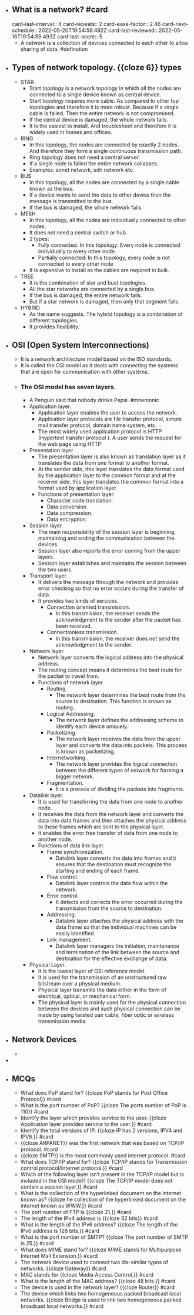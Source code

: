 - ## What is a network? #card
  card-last-interval:: 4
  card-repeats:: 2
  card-ease-factor:: 2.46
  card-next-schedule:: 2022-05-20T19:54:59.492Z
  card-last-reviewed:: 2022-05-16T19:54:59.493Z
  card-last-score:: 5
	- A network is a collection of devices connected to each other to allow sharing of data. #defination
- ## Types of network topology. {{cloze 6}} types
	- STAR
		- Start topology is a network topology in which all the nodes are connected to a single device known as central device.
		- Start topology requires more cable. As compared to other top topologies and therefore it is more robust. Because if a single cable is failed. Then the entire network is not compromised.
		- If the central device is damaged, the whole network fails.
		- It is the easiest to install. And troubleshoot and therefore it is widely used in homes and offices.
	- RING
		- In this topology, the nodes are connected by exactly 2 nodes. And therefore they form a single continuous transmission path.
		- Ring topology does not need a central server.
		- If a single node is failed the entire network collapses.
		- Examples: sonet network, sdh network etc.
	- BUS
		- In this topology, all the nodes are connected by a single cable known as the bus.
		- If a device wants to send the data to other device then the message is transmitted to the bus.
		- If the bus is damaged, the whole network fails.
	- MESH
		- In this topology, all the nodes are individually connected to other nodes.
		- It does not need a central switch or hub.
		- 2 types:
			- Fully connected. In this topology: Every node is connected individually to every other node.
			- Partially connected: In this topology, every node is not connected to every other node
		- It is expensive to install as the cables are required in bulk.
	- TREE
		- It is the combination of star and bust topologies.
		- All the star networks are connected by a single bus.
		- If the bus is damaged, the entire network fails.
		- But if a star network is damaged, then only that segment fails.
	- HYBRID
		- As the name suggests. The hybrid topology is a combination of different topologies.
		- It provides flexibility.
- ## OSI (Open System Interconnections)
	- It is a network architecture model based on the ISO standards.
	- It is called the OSI model as it deals with connecting the systems that are open for communication with other systems.
	- ### The OSI model has seven layers.
		- A Penguin said that nobody drinks Pepsi. #mnemonic
		- Application layer.
			- Application layer enables the user to access the network.
			- Application layer protocols are file transfer protocol, simple mail transfer protocol, domain name system, etc.
			- The most widely used application protocol is HTTP (Hypertext transfer protocol ). A user sends the request for the web page using HTTP
		- Presentation layer.
			- The presentation layer is also known as translation layer as it translates the data from one format to another format.
			- At the sender side, this layer translates the data format used by the application layer to the common format and at the receiver side, this layer translates the common format into a format used by application layer.
			- Functions of presentation layer.
				- Character code translation.
				- Data conversion.
				- Data compression.
				- Data encryption.
		- Session layer.
			- The main responsibility of the session layer is beginning, maintaining and ending the communication between the devices.
			- Session layer also reports the error coming from the upper layers.
			- Session layer establishes and maintains the session between the two users.
		- Transport layer.
			- It delivers the message through the network and provides error checking so that no error occurs during the transfer of data.
			- It provides two kinds of services.
				- Connection oriented transmission.
					- In this transmission, the receiver sends the acknowledgment to the sender after the packet has been received.
				- Connectionless transmission.
					- In this transmission, the receiver does not send the acknowledgment to the sender.
		- Network layer.
			- Network layer converts the logical address into the physical address.
			- The routing concept means it determines the best route for the packet to travel from.
			- Functions of network layer.
				- Routing.
					- The network layer determines the best route from the source to destination. This function is known as routing.
				- Logical Addressing.
					- The network layer defines the addressing scheme to identify each device uniquely.
				- Packetizing.
					- The network layer receives the data from the upper layer and converts the data into packets. This process is known as packetizing.
				- Internetworking.
					- The network layer provides the logical connection between the different types of network for forming a bigger network.
				- Fragmentation.
					- It is a process of dividing the packets into fragments.
		- Datalink layer.
			- It is used for transferring the data from one node to another node.
			- It receives the data from the network layer and converts the data into data frames and then attaches the physical address to these frames which are sent to the physical layer.
			- It enables the error free transfer of data from one node to another node.
			- Functions of data link layer.
				- Frame synchronization.
					- Datalink layer converts the data into frames and it ensures that the destination must recognize the starting and ending of each frame.
				- Flow control.
					- Datalink layer controls the data flow within the network.
				- Error control.
					- It detects and corrects the error occurred during the transmission from the source to destination.
				- Addressing.
					- Datalink layer attaches the physical address with the data frame so that the individual machines can be easily identified.
				- Link management.
					- Datalink layer managers the initiation, maintenance and termination of the link between the source and destination for the effective exchange of data.
		- Physical Layer.
			- It is the lowest layer of OSI reference model.
			- It is used for the transmission of an unstructured raw bitstream over a physical medium.
			- Physical layer transmits the data either in the form of electrical, optical, or mechanical form.
			- The physical layer is mainly used for the physical connection between the devices and such physical connection can be made by using twisted pair cable, fiber optic or wireless transmission media.
- ## Network Devices
	-
-
- ## MCQs
	- What does PoP stand for? {{cloze PoP stands for Post Office Protocol}} #card
	- What is the port number of PoP? {{cloze The ports number of PoP is 110}} #card
	- Identify the layer which provides service to the user. {{cloze Application layer provides service to the user.}} #card
	- Identify the total versions of IP. {{cloze IP has 2 versions, IPV4 and IPV6.}} #card
	- {{cloze ARPANET}} was the first network that was based on TCP/IP protocol. #card
	- {{cloze SMTP}} is the most commonly used internet protocol. #card
	- What does TCP/IP stand for? {{cloze TCP/IP stands for Transmission control protocol/Internet protocol.}} #card
	- Which of the following layer isn’t present in the TCP/IP model but is included in the OSI model? {{cloze The TCP/IP model does not contain a session layer.}} #card
	- What is the collection of the hyperlinked document on the internet known as? {{cloze he collection of the hyperlinked document on the internet known as WWW.}} #card
	- The port number of FTP is {{cloze 21.}} #card
	- The length of the IPv4 address is {{cloze 32 bits}} #card
	- What is the length of the IPv6 address? {{cloze The length of the IPv6 address is 128 bits.}} #card
	- What is the port number of SMTP? {{cloze The port number of SMTP is 25.}} #card
	- What does MIME stand for? {{cloze MIME stands for Multipurpose Internet Mail Extension.}} #card
	- The network device used to connect two dis-similar types of networks. {{cloze Gateway}} #card
	- MAC stands for {{cloze Media Access Control.}} #card
	- What is the length of the MAC address? {{cloze 48 bits.}} #card
	- The device is used in the network layer? {{cloze Router}} #card
	- The device which links two homogeneous packed broadcast local networks. {{cloze Bridge is used to link two homogeneous packed broadcast local networks.}} #card